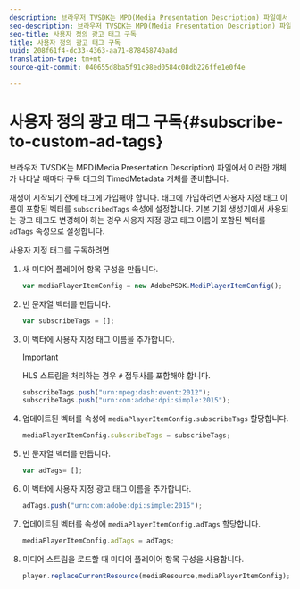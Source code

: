 ```yaml
---
description: 브라우저 TVSDK는 MPD(Media Presentation Description) 파일에서 이러한 개체가 나타날 때마다 구독 태그의 TimedMetadata 개체를 준비합니다.
seo-description: 브라우저 TVSDK는 MPD(Media Presentation Description) 파일에서 이러한 개체가 나타날 때마다 구독 태그의 TimedMetadata 개체를 준비합니다.
seo-title: 사용자 정의 광고 태그 구독
title: 사용자 정의 광고 태그 구독
uuid: 208f61f4-dc33-4363-aa71-878458740a8d
translation-type: tm+mt
source-git-commit: 040655d8ba5f91c98ed0584c08db226ffe1e0f4e

---
```



# 사용자 정의 광고 태그 구독{#subscribe-to-custom-ad-tags}

브라우저 TVSDK는 MPD(Media Presentation Description) 파일에서 이러한 개체가 나타날 때마다 구독 태그의 TimedMetadata 개체를 준비합니다.

재생이 시작되기 전에 태그에 가입해야 합니다.
태그에 가입하려면 사용자 지정 태그 이름이 포함된 벡터를 `subscribedTags` 속성에 설정합니다. 기본 기회 생성기에서 사용되는 광고 태그도 변경해야 하는 경우 사용자 지정 광고 태그 이름이 포함된 벡터를 `adTags` 속성으로 설정합니다.

사용자 지정 태그를 구독하려면

1. 새 미디어 플레이어 항목 구성을 만듭니다.

   ```js
   var mediaPlayerItemConfig = new AdobePSDK.MediPlayerItemConfig();
   ```

1. 빈 문자열 벡터를 만듭니다.

   ```js
   var subscribeTags = [];
   ```

1. 이 벡터에 사용자 지정 태그 이름을 추가합니다.

   >[!IMPORTANT]
   >
   >HLS 스트림을 처리하는 경우 `#` 접두사를 포함해야 합니다.

   ```js
   subscribeTags.push("urn:mpeg:dash:event:2012"); 
   subscribeTags.push("urn:com:adobe:dpi:simple:2015"); 
   ```

1. 업데이트된 벡터를 속성에 `mediaPlayerItemConfig.subscribeTags` 할당합니다.

   ```js
   mediaPlayerItemConfig.subscribeTags = subscribeTags;
   ```

1. 빈 문자열 벡터를 만듭니다.

   ```js
   var adTags= [];
   ```

1. 이 벡터에 사용자 지정 광고 태그 이름을 추가합니다.

   ```js
   adTags.push("urn:com:adobe:dpi:simple:2015");
   ```

1. 업데이트된 벡터를 속성에 `mediaPlayerItemConfig.adTags` 할당합니다.

   ```js
   mediaPlayerItemConfig.adTags = adTags;
   ```

1. 미디어 스트림을 로드할 때 미디어 플레이어 항목 구성을 사용합니다.

   ```js
   player.replaceCurrentResource(mediaResource,mediaPlayerItemConfig);
   ```

